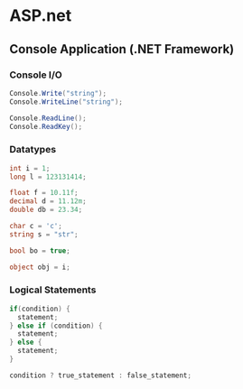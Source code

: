 # ASP.net

## Console Application (.NET Framework)

### Console I/O

```CS
Console.Write("string");
Console.WriteLine("string");

Console.ReadLine();
Console.ReadKey();
```

### Datatypes

```CS
int i = 1;
long l = 123131414;

float f = 10.11f;
decimal d = 11.12m;
double db = 23.34;

char c = 'c';
string s = "str";

bool bo = true;

object obj = i;
```

### Logical Statements

```CS
if(condition) {
  statement;
} else if (condition) {
  statement;
} else {
  statement;
}

condition ? true_statement : false_statement;
```